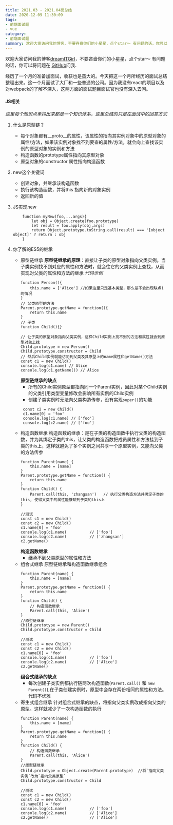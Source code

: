 ```yaml
---
title: 2021.03 - 2021.04面总结
date: 2020-12-09 11:30:09
tags:
- 前端面试题
- vue
category:
- 前端面试题
summary: 欢迎大家访问我的博客，不要吝啬你们的小星星，点个star～ 有问题的话，你可以将问题在留言板留言问我
---
```

欢迎大家访问我的博客[dreamITGirl](https://github.com/dreamITGirl)，不要吝啬你们的小星星，点个star～ 有问题的话，你可以将问题在 [GitHub](https://github.com/dreamITGirl/dreamITGirl.github.io/issues)问我.

经历了一个月的准备加面试，收获也是蛮大的。今天把这一个月所经历的面试总结整理出来。这一个月面试了大厂和一些普通的公司。因为我没有react的项目以及对webpack的了解不深入，这两方面的面试题目面试官也没有深入去问。


#### JS相关
*这里每个知识点单拎出来都是一个知识体系，这里总结的只是在面试中的回答方式*
1. 什么是原型链？
   - 每个对象都有__proto__的属性，该属性的指向其实例对象中的原型对象的属性/方法，如果该实例对象找不到要查的属性/方法，就会向上查找该实例的原型对象的实例和方法
   - 构造函数的prototype属性指向其原型对象
   - 原型对象的constructor 属性指向构造函数

2. new这个关键词
   - 创建对象，并继承该构造函数
   - 执行该构造函数，并将this 指向新的对象实例
   - 返回新的值

3. JS实现new
    ```
        function myNew(foo,...args){
            let obj = Object.create(foo.prototype)
            let result = foo.apply(obj,args)
            return Object.prototype.toString.call(result) === '[object object]' ? return : obj
        }
    ```
4. 你了解的ES5的继承
    - 原型链继承
       **原型链继承的原理**：直接让子类的原型对象指向父类实例。当子类实例找不到对应的属性和方法时，就会往它的父类实例上查找，从而实现对父类的属性和方法的继承
       *代码示例*
        ```
        function Person(){
            this.name = ['Alice'] //如果这里只是基本类型，那么最不会出现缺点1的情况
        }
        // 父类原型的方法
        Parent.prototype.getName = function(){
            return this.name
        }
        // 子类
        function Child(){}
        
        // 让子类的原型对象指向父类实例，这样Child实例上找不到的方法和属性就会到原型对象上找
        Child.prototype = new Person()
        Child.prototype.constructor = Child
        // 然后Child实例就能访问到父类及其原型上的name属性和getName()方法
        const c1 = new Child()
        console.log(c1.name) // Alice
        console.log(c1.getName()) // Alice
        ```
       **原型链继承的缺点** 
       - 所有的Child实例原型都指向同一个Parent实例，因此对某个Child实例的父类引用类型变量修改会影响所有实例的Child实例
       - 创建子类实例时无法向父类构造传参，没有实现`super()`的功能
       ```
        const c2 = new Child()
        c1.name[0] = 'foo'
        console.log(c1.name) // ['foo']
        console.log(c2.name) // ['foo']
       ```
    - 构造函数继承
        构造函数的继承：是在子类的构造函数中执行父类的构造函数，并为其绑定子类的this，让父类的构造函数把成员属性和方法挂到子类的this上，这样就避免了多个实例之间共享一个原型实例，又能向父类的方法传参
        ```
        function Parent(name) {
            this.name = [name]
        }
        Parent.prototype.getName = function() {
            return this.name
        }
        function Child() {
            Parent.call(this, 'zhangsan')   // 执行父类构造方法并绑定子类的this, 使得父类中的属性能够赋到子类的this上
        }

        //测试
        const c1 = new Child()
        const c2 = new Child()
        c1.name[0] = 'foo'
        console.log(c1.name)          // ['foo']
        console.log(c2.name)          // ['zhangsan']
        c2.getName()  
        ```
        **构造函数继承**
        - 继承不到父类原型的属性和方法
    - 组合式继承
        原型链继承和构造函数继承组合
        ```
        function Parent(name) {
            this.name = [name]
        }
        Parent.prototype.getName = function() {
            return this.name
        }
        function Child() {
            // 构造函数继承
            Parent.call(this, 'Alice') 
        }
        //原型链继承
        Child.prototype = new Parent()
        Child.prototype.constructor = Child

        //测试
        const c1 = new Child()
        const c2 = new Child()
        c1.name[0] = 'foo'
        console.log(c1.name)          // ['foo']
        console.log(c2.name)          // ['Alice']
        c2.getName() 
        ```
        **组合式继承的缺点**
        - 每次创建子类实例都执行链两次构造函数(`Parent.call()` 和 `new Parent()`),在子类创建实例时，原型中会存在两份相同的属性和方法。代码不优雅
    - 寄生式组合继承
        针对组合式继承的缺点，将指向父类实例改成指向父类的原型。这样就减少了一次构造函数的执行
        ```
        function Parent(name) {
            this.name = [name]
        }
        Parent.prototype.getName = function() {
            return this.name
        }
        function Child() {
            // 构造函数继承
            Parent.call(this, 'Alice') 
        }
        //原型链继承
        Child.prototype = Object.create(Parent.prototype)  //将`指向父类实例`改为`指向父类原型`
        Child.prototype.constructor = Child

        //测试
        const c1 = new Child()
        const c2 = new Child()
        c1.name[0] = 'foo'
        console.log(c1.name)          // ['foo']
        console.log(c2.name)          // ['Alice']
        c2.getName()                  // ['Alice']
        ```





    